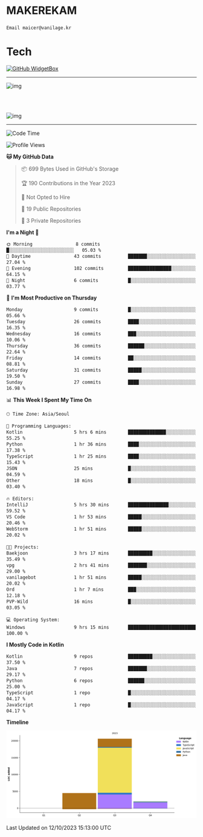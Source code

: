 # MAKEREKAM

`Email maicer@vanilage.kr`

# Tech

[![GitHub WidgetBox](https://github-widgetbox.vercel.app/api/skills?languages=python,js,ts,c,cpp,cs,java,kotlin,bash,md,html,css,xml,yaml,swift,powershell,json,R,SQL&tools=git,npm,gradle,nodejs,vercel,nginx&includeNames=true&theme=darkmode)](https://github.com/Jurredr/github-widgetbox)

---

![img](https://github-readme-stats.vercel.app/api/top-langs/?username=MAKEREKAM&layout=compact&theme=gruvbox)

<br>
<br>

![img](https://github-readme-stats.vercel.app/api/?username=MAKEREKAM&layout=compact&theme=gruvbox)

---

<!--START_SECTION:waka-->
![Code Time](http://img.shields.io/badge/Code%20Time-26%20hrs%2020%20mins-blue)

![Profile Views](http://img.shields.io/badge/Profile%20Views-1-blue)

**🐱 My GitHub Data** 

> 📦 699 Bytes Used in GitHub's Storage 
 > 
> 🏆 190 Contributions in the Year 2023
 > 
> 🚫 Not Opted to Hire
 > 
> 📜 19 Public Repositories 
 > 
> 🔑 3 Private Repositories 
 > 
**I'm a Night 🦉** 

```text
🌞 Morning                8 commits           █░░░░░░░░░░░░░░░░░░░░░░░░   05.03 % 
🌆 Daytime                43 commits          ███████░░░░░░░░░░░░░░░░░░   27.04 % 
🌃 Evening                102 commits         ████████████████░░░░░░░░░   64.15 % 
🌙 Night                  6 commits           █░░░░░░░░░░░░░░░░░░░░░░░░   03.77 % 
```
📅 **I'm Most Productive on Thursday** 

```text
Monday                   9 commits           █░░░░░░░░░░░░░░░░░░░░░░░░   05.66 % 
Tuesday                  26 commits          ████░░░░░░░░░░░░░░░░░░░░░   16.35 % 
Wednesday                16 commits          ███░░░░░░░░░░░░░░░░░░░░░░   10.06 % 
Thursday                 36 commits          ██████░░░░░░░░░░░░░░░░░░░   22.64 % 
Friday                   14 commits          ██░░░░░░░░░░░░░░░░░░░░░░░   08.81 % 
Saturday                 31 commits          █████░░░░░░░░░░░░░░░░░░░░   19.50 % 
Sunday                   27 commits          ████░░░░░░░░░░░░░░░░░░░░░   16.98 % 
```


📊 **This Week I Spent My Time On** 

```text
🕑︎ Time Zone: Asia/Seoul

💬 Programming Languages: 
Kotlin                   5 hrs 6 mins        ██████████████░░░░░░░░░░░   55.25 % 
Python                   1 hr 36 mins        ████░░░░░░░░░░░░░░░░░░░░░   17.38 % 
TypeScript               1 hr 25 mins        ████░░░░░░░░░░░░░░░░░░░░░   15.43 % 
JSON                     25 mins             █░░░░░░░░░░░░░░░░░░░░░░░░   04.59 % 
Other                    18 mins             █░░░░░░░░░░░░░░░░░░░░░░░░   03.40 % 

🔥 Editors: 
IntelliJ                 5 hrs 30 mins       ███████████████░░░░░░░░░░   59.52 % 
VS Code                  1 hr 53 mins        █████░░░░░░░░░░░░░░░░░░░░   20.46 % 
WebStorm                 1 hr 51 mins        █████░░░░░░░░░░░░░░░░░░░░   20.02 % 

🐱‍💻 Projects: 
Baekjoon                 3 hrs 17 mins       █████████░░░░░░░░░░░░░░░░   35.49 % 
vpg                      2 hrs 41 mins       ███████░░░░░░░░░░░░░░░░░░   29.00 % 
vanilagebot              1 hr 51 mins        █████░░░░░░░░░░░░░░░░░░░░   20.02 % 
Ord                      1 hr 7 mins         ███░░░░░░░░░░░░░░░░░░░░░░   12.18 % 
PVP-Wild                 16 mins             █░░░░░░░░░░░░░░░░░░░░░░░░   03.05 % 

💻 Operating System: 
Windows                  9 hrs 15 mins       █████████████████████████   100.00 % 
```

**I Mostly Code in Kotlin** 

```text
Kotlin                   9 repos             █████████░░░░░░░░░░░░░░░░   37.50 % 
Java                     7 repos             ███████░░░░░░░░░░░░░░░░░░   29.17 % 
Python                   6 repos             ██████░░░░░░░░░░░░░░░░░░░   25.00 % 
TypeScript               1 repo              █░░░░░░░░░░░░░░░░░░░░░░░░   04.17 % 
JavaScript               1 repo              █░░░░░░░░░░░░░░░░░░░░░░░░   04.17 % 
```



**Timeline**

![Lines of Code chart](https://raw.githubusercontent.com/MAKEREKAM/MAKEREKAM/main/assets/bar_graph.png)


 Last Updated on 12/10/2023 15:13:00 UTC
<!--END_SECTION:waka-->
